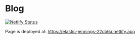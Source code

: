 # Blog

[![Netlify Status](https://api.netlify.com/api/v1/badges/258822c4-c55b-4fe6-a83a-37ea1580e9b4/deploy-status)](https://app.netlify.com/sites/sharp-joliot-036e2b/deploys)

Page is deployed at: https://elastic-jennings-22cb6a.netlify.app
